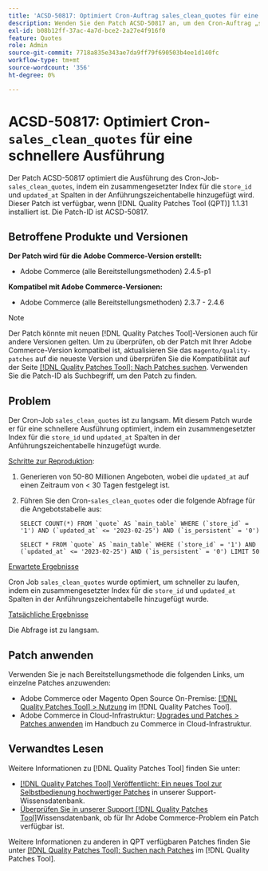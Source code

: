 ```yaml
---
title: 'ACSD-50817: Optimiert Cron-Auftrag sales_clean_quotes für eine schnellere Ausführung'
description: Wenden Sie den Patch ACSD-50817 an, um den Cron-Auftrag „sales_clean_quotes“ durch Hinzufügen eines zusammengesetzten Index für die Spalten „store_id“ und „updated_at“ in der Angebotstabelle zu optimieren und schneller zu laufen.
exl-id: b08b12ff-37ac-4a7d-bce2-2a27e4f916f0
feature: Quotes
role: Admin
source-git-commit: 7718a835e343ae7da9ff79f690503b4ee1d140fc
workflow-type: tm+mt
source-wordcount: '356'
ht-degree: 0%

---
```


# ACSD-50817: Optimiert Cron-`sales_clean_quotes` für eine schnellere Ausführung

Der Patch ACSD-50817 optimiert die Ausführung des Cron-Job-`sales_clean_quotes`, indem ein zusammengesetzter Index für die `store_id` und `updated_at` Spalten in der Anführungszeichentabelle hinzugefügt wird. Dieser Patch ist verfügbar, wenn [!DNL Quality Patches Tool (QPT)] 1.1.31 installiert ist. Die Patch-ID ist ACSD-50817.

## Betroffene Produkte und Versionen

**Der Patch wird für die Adobe Commerce-Version erstellt:**

* Adobe Commerce (alle Bereitstellungsmethoden) 2.4.5-p1

**Kompatibel mit Adobe Commerce-Versionen:**

* Adobe Commerce (alle Bereitstellungsmethoden) 2.3.7 - 2.4.6

>[!NOTE]
>
>Der Patch könnte mit neuen [!DNL Quality Patches Tool]-Versionen auch für andere Versionen gelten. Um zu überprüfen, ob der Patch mit Ihrer Adobe Commerce-Version kompatibel ist, aktualisieren Sie das `magento/quality-patches` auf die neueste Version und überprüfen Sie die Kompatibilität auf der Seite [[!DNL Quality Patches Tool]: Nach Patches suchen](https://experienceleague.adobe.com/tools/commerce-quality-patches/index.html). Verwenden Sie die Patch-ID als Suchbegriff, um den Patch zu finden.

## Problem

Der Cron-Job `sales_clean_quotes` ist zu langsam. Mit diesem Patch wurde er für eine schnellere Ausführung optimiert, indem ein zusammengesetzter Index für die `store_id` und `updated_at` Spalten in der Anführungszeichentabelle hinzugefügt wurde.

<u>Schritte zur Reproduktion</u>:

1. Generieren von 50-80 Millionen Angeboten, wobei die `updated_at` auf einen Zeitraum von &lt; 30 Tagen festgelegt ist.
1. Führen Sie den Cron-`sales_clean_quotes` oder die folgende Abfrage für die Angebotstabelle aus:

   ```cron
   SELECT COUNT(*) FROM `quote` AS `main_table` WHERE (`store_id` = '1') AND (`updated_at` <= '2023-02-25') AND (`is_persistent` = '0')
   
   SELECT * FROM `quote` AS `main_table` WHERE (`store_id` = '1') AND (`updated_at` <= '2023-02-25') AND (`is_persistent` = '0') LIMIT 50
   ```

<u>Erwartete Ergebnisse</u>

Cron Job `sales_clean_quotes` wurde optimiert, um schneller zu laufen, indem ein zusammengesetzter Index für die `store_id` und `updated_at` Spalten in der Anführungszeichentabelle hinzugefügt wurde.

<u>Tatsächliche Ergebnisse</u>

Die Abfrage ist zu langsam.

## Patch anwenden

Verwenden Sie je nach Bereitstellungsmethode die folgenden Links, um einzelne Patches anzuwenden:

* Adobe Commerce oder Magento Open Source On-Premise: [[!DNL Quality Patches Tool] > Nutzung](https://experienceleague.adobe.com/docs/commerce-operations/tools/quality-patches-tool/usage.html) im [!DNL Quality Patches Tool].
* Adobe Commerce in Cloud-Infrastruktur: [Upgrades und Patches > Patches anwenden](https://experienceleague.adobe.com/docs/commerce-cloud-service/user-guide/develop/upgrade/apply-patches.html) im Handbuch zu Commerce in Cloud-Infrastruktur.

## Verwandtes Lesen

Weitere Informationen zu [!DNL Quality Patches Tool] finden Sie unter:

* [[!DNL Quality Patches Tool] Veröffentlicht: Ein neues Tool zur Selbstbedienung hochwertiger Patches](/help/announcements/adobe-commerce-announcements/magento-quality-patches-released-new-tool-to-self-serve-quality-patches.md) in unserer Support-Wissensdatenbank.
* [Überprüfen Sie in unserer Support [!DNL Quality Patches Tool]](/help/support-tools/patches-available-in-qpt-tool/check-patch-for-magento-issue-with-magento-quality-patches.md)Wissensdatenbank, ob für Ihr Adobe Commerce-Problem ein Patch verfügbar ist.

Weitere Informationen zu anderen in QPT verfügbaren Patches finden Sie unter [[!DNL Quality Patches Tool]: Suchen nach Patches](https://experienceleague.adobe.com/tools/commerce-quality-patches/index.html) im [!DNL Quality Patches Tool].

